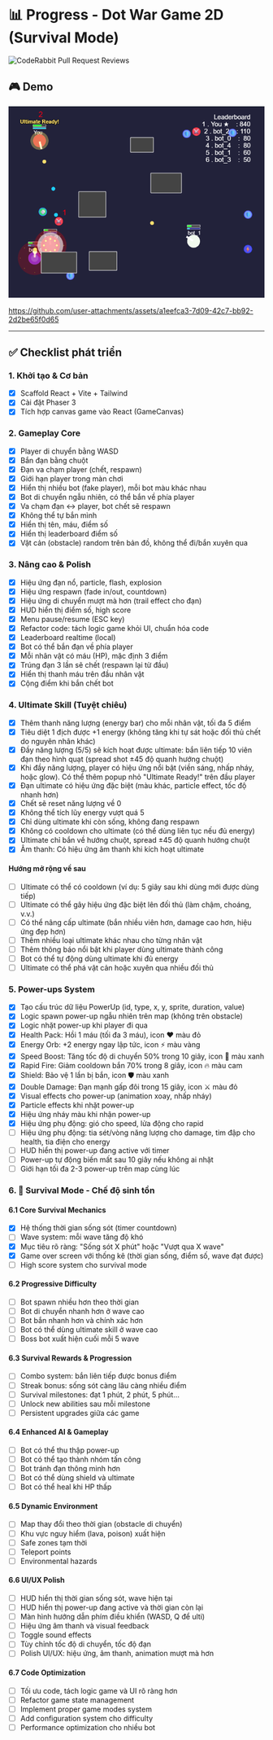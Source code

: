 # 📊 Progress - Dot War Game 2D (Survival Mode)
![CodeRabbit Pull Request Reviews](https://img.shields.io/coderabbit/prs/github/vanbeonhv/dot-war-game?utm_source=oss&utm_medium=github&utm_campaign=vanbeonhv%2Fdot-war-game&labelColor=171717&color=FF570A&link=https%3A%2F%2Fcoderabbit.ai&label=CodeRabbit+Reviews)
## 🎮 Demo

![game-play](assets/game-play.png)

https://github.com/user-attachments/assets/a1eefca3-7d09-42c7-bb92-2d2be65f0d65

---

## ✅ Checklist phát triển

### 1. Khởi tạo & Cơ bản

- [x] Scaffold React + Vite + Tailwind
- [x] Cài đặt Phaser 3
- [x] Tích hợp canvas game vào React (GameCanvas)

### 2. Gameplay Core

- [x] Player di chuyển bằng WASD
- [x] Bắn đạn bằng chuột
- [x] Đạn va chạm player (chết, respawn)
- [x] Giới hạn player trong màn chơi
- [x] Hiển thị nhiều bot (fake player), mỗi bot màu khác nhau
- [x] Bot di chuyển ngẫu nhiên, có thể bắn về phía player
- [x] Va chạm đạn ↔ player, bot chết sẽ respawn
- [x] Không thể tự bắn mình
- [x] Hiển thị tên, máu, điểm số
- [x] Hiển thị leaderboard điểm số
- [x] Vật cản (obstacle) random trên bản đồ, không thể đi/bắn xuyên qua

### 3. Nâng cao & Polish

- [x] Hiệu ứng đạn nổ, particle, flash, explosion
- [x] Hiệu ứng respawn (fade in/out, countdown)
- [x] Hiệu ứng di chuyển mượt mà hơn (trail effect cho đạn)
- [x] HUD hiển thị điểm số, high score
- [x] Menu pause/resume (ESC key)
- [x] Refactor code: tách logic game khỏi UI, chuẩn hóa code
- [x] Leaderboard realtime (local)
- [x] Bot có thể bắn đạn về phía player
- [x] Mỗi nhân vật có máu (HP), mặc định 3 điểm
- [x] Trúng đạn 3 lần sẽ chết (respawn lại từ đầu)
- [x] Hiển thị thanh máu trên đầu nhân vật
- [x] Cộng điểm khi bắn chết bot

### 4. Ultimate Skill (Tuyệt chiêu)

- [x] Thêm thanh năng lượng (energy bar) cho mỗi nhân vật, tối đa 5 điểm
- [x] Tiêu diệt 1 địch được +1 energy (không tăng khi tự sát hoặc đối thủ chết do nguyên nhân khác)
- [x] Đầy năng lượng (5/5) sẽ kích hoạt được ultimate: bắn liên tiếp 10 viên đạn theo hình quạt (spread shot ±45 độ quanh hướng chuột)
- [x] Khi đầy năng lượng, player có hiệu ứng nổi bật (viền sáng, nhấp nháy, hoặc glow). Có thể thêm popup nhỏ "Ultimate Ready!" trên đầu player
- [x] Đạn ultimate có hiệu ứng đặc biệt (màu khác, particle effect, tốc độ nhanh hơn)
- [x] Chết sẽ reset năng lượng về 0
- [x] Không thể tích lũy energy vượt quá 5
- [x] Chỉ dùng ultimate khi còn sống, không đang respawn
- [x] Không có cooldown cho ultimate (có thể dùng liên tục nếu đủ energy)
- [x] Ultimate chỉ bắn về hướng chuột, spread ±45 độ quanh hướng chuột
- [x] Âm thanh: Có hiệu ứng âm thanh khi kích hoạt ultimate

#### Hướng mở rộng về sau

- [ ] Ultimate có thể có cooldown (ví dụ: 5 giây sau khi dùng mới được dùng tiếp)
- [ ] Ultimate có thể gây hiệu ứng đặc biệt lên đối thủ (làm chậm, choáng, v.v.)
- [ ] Có thể nâng cấp ultimate (bắn nhiều viên hơn, damage cao hơn, hiệu ứng đẹp hơn)
- [ ] Thêm nhiều loại ultimate khác nhau cho từng nhân vật
- [ ] Thêm thông báo nổi bật khi player dùng ultimate thành công
- [ ] Bot có thể tự động dùng ultimate khi đủ energy
- [ ] Ultimate có thể phá vật cản hoặc xuyên qua nhiều đối thủ

### 5. Power-ups System

- [x] Tạo cấu trúc dữ liệu PowerUp (id, type, x, y, sprite, duration, value)
- [x] Logic spawn power-up ngẫu nhiên trên map (không trên obstacle)
- [x] Logic nhặt power-up khi player đi qua
- [x] Health Pack: Hồi 1 máu (tối đa 3 máu), icon ❤️ màu đỏ
- [x] Energy Orb: +2 energy ngay lập tức, icon ⚡ màu vàng
- [x] Speed Boost: Tăng tốc độ di chuyển 50% trong 10 giây, icon 💨 màu xanh
- [x] Rapid Fire: Giảm cooldown bắn 70% trong 8 giây, icon 🔥 màu cam
- [x] Shield: Bảo vệ 1 lần bị bắn, icon 🛡️ màu xanh
- [x] Double Damage: Đạn mạnh gấp đôi trong 15 giây, icon ⚔️ màu đỏ
- [x] Visual effects cho power-up (animation xoay, nhấp nháy)
- [x] Particle effects khi nhặt power-up
- [x] Hiệu ứng nháy màu khi nhận power-up
- [x] Hiệu ứng phụ động: gió cho speed, lửa động cho rapid
- [ ] Hiệu ứng phụ động: tia sét/vòng năng lượng cho damage, tim đập cho health, tia điện cho energy
- [ ] HUD hiển thị power-up đang active với timer
- [ ] Power-up tự động biến mất sau 10 giây nếu không ai nhặt
- [ ] Giới hạn tối đa 2-3 power-up trên map cùng lúc

### 6. 🎯 Survival Mode - Chế độ sinh tồn

#### 6.1 Core Survival Mechanics
- [x] Hệ thống thời gian sống sót (timer countdown)
- [ ] Wave system: mỗi wave tăng độ khó
- [x] Mục tiêu rõ ràng: "Sống sót X phút" hoặc "Vượt qua X wave"
- [x] Game over screen với thống kê (thời gian sống, điểm số, wave đạt được)
- [ ] High score system cho survival mode

#### 6.2 Progressive Difficulty
- [ ] Bot spawn nhiều hơn theo thời gian
- [ ] Bot di chuyển nhanh hơn ở wave cao
- [ ] Bot bắn nhanh hơn và chính xác hơn
- [ ] Bot có thể dùng ultimate skill ở wave cao
- [ ] Boss bot xuất hiện cuối mỗi 5 wave

#### 6.3 Survival Rewards & Progression
- [ ] Combo system: bắn liên tiếp được bonus điểm
- [ ] Streak bonus: sống sót càng lâu càng nhiều điểm
- [ ] Survival milestones: đạt 1 phút, 2 phút, 5 phút...
- [ ] Unlock new abilities sau mỗi milestone
- [ ] Persistent upgrades giữa các game

#### 6.4 Enhanced AI & Gameplay
- [ ] Bot có thể thu thập power-up
- [ ] Bot có thể tạo thành nhóm tấn công
- [ ] Bot tránh đạn thông minh hơn
- [ ] Bot có thể dùng shield và ultimate
- [ ] Bot có thể heal khi HP thấp

#### 6.5 Dynamic Environment
- [ ] Map thay đổi theo thời gian (obstacle di chuyển)
- [ ] Khu vực nguy hiểm (lava, poison) xuất hiện
- [ ] Safe zones tạm thời
- [ ] Teleport points
- [ ] Environmental hazards

#### 6.6 UI/UX Polish
- [ ] HUD hiển thị thời gian sống sót, wave hiện tại
- [ ] HUD hiển thị power-up đang active và thời gian còn lại
- [ ] Màn hình hướng dẫn phím điều khiển (WASD, Q để ulti)
- [ ] Hiệu ứng âm thanh và visual feedback
- [ ] Toggle sound effects
- [ ] Tùy chỉnh tốc độ di chuyển, tốc độ đạn
- [ ] Polish UI/UX: hiệu ứng, âm thanh, animation mượt mà hơn

#### 6.7 Code Optimization
- [ ] Tối ưu code, tách logic game và UI rõ ràng hơn
- [ ] Refactor game state management
- [ ] Implement proper game modes system
- [ ] Add configuration system cho difficulty
- [ ] Performance optimization cho nhiều bot

